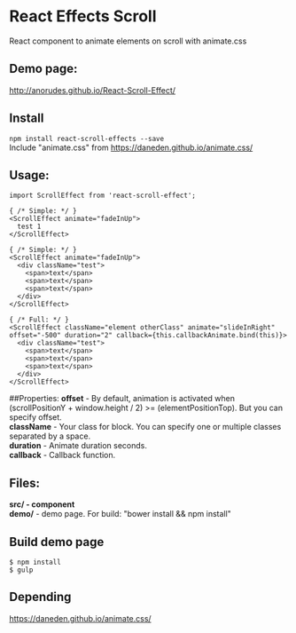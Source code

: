 # React Effects Scroll
React component to animate elements on scroll with animate.css
<br />
## Demo page:
http://anorudes.github.io/React-Scroll-Effect/

## Install
``
npm install react-scroll-effects --save
``
<br />
Include "animate.css" from https://daneden.github.io/animate.css/

## Usage:

```
import ScrollEffect from 'react-scroll-effect';

{ /* Simple: */ }
<ScrollEffect animate="fadeInUp">
  test 1
</ScrollEffect>

{ /* Simple: */ }
<ScrollEffect animate="fadeInUp">
  <div className="test">
    <span>text</span>
    <span>text</span>
    <span>text</span>
  </div>
</ScrollEffect>

{ /* Full: */ }
<ScrollEffect className="element otherClass" animate="slideInRight" offset="-500" duration="2" callback={this.callbackAnimate.bind(this)}>
  <div className="test">
    <span>text</span>
    <span>text</span>
    <span>text</span>
  </div>
</ScrollEffect>

```
##Properties:
<b>offset</b> - By default, animation is activated when (scrollPositionY + window.height / 2) >= (elementPositionTop). But you can specify offset.<br />
<b>className</b> - Your class for block. You can specify one or multiple classes separated by a space.<br />
<b>duration</b> - Animate duration seconds.<br />
<b>callback</b> - Callback function.

## Files:
<b>src/**</b> - component<br />
<b>demo/**</b> - demo page. For build: "bower install && npm install"

## Build demo page
```
$ npm install
$ gulp
```

## Depending
https://daneden.github.io/animate.css/

